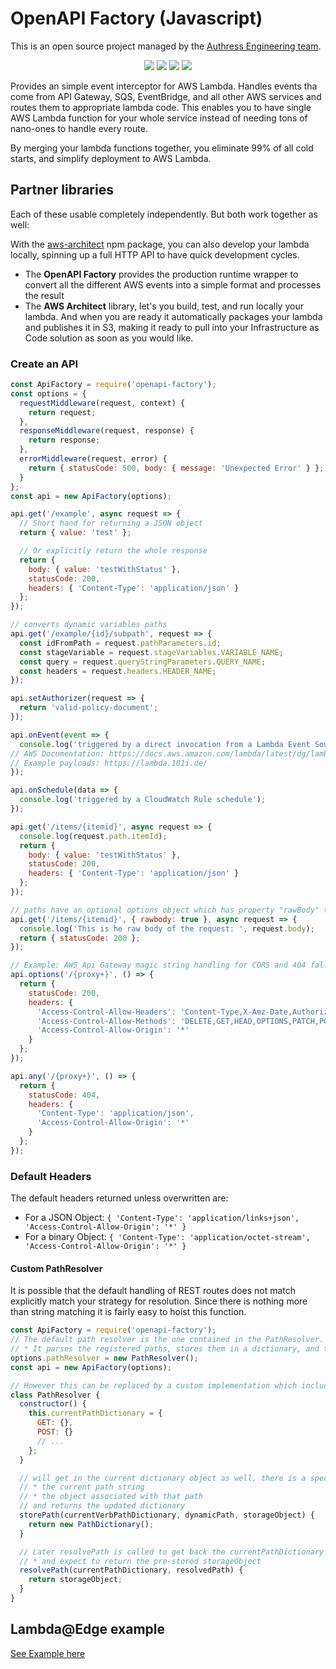 # OpenAPI Factory (Javascript)

This is an open source project managed by the [Authress Engineering team](https://authress.io).

<p align="center">
    <a href="https://authress.io" alt="Authress Engineering">
      <img src="https://img.shields.io/static/v1?label=Authress+Engineering&message=OpenAPI%20Explorer&color=%23FBAF0B&logo=androidauto&logoColor=%23FBAF0B"></a>
    <a href="./LICENSE" alt="apache 2.0 license">
      <img src="https://img.shields.io/badge/license-Apache%202.0-blue.svg"></a>
    <a href="https://badge.fury.io/js/openapi-factory" alt="npm version">
        <img src="https://badge.fury.io/js/openapi-factory.svg"></a>
    <a href="https://authress.io/community" alt="npm version">
      <img src="https://img.shields.io/badge/community-Discord-purple.svg"></a>
</p>

Provides an simple event interceptor for AWS Lambda. Handles events tha come from API Gateway, SQS, EventBridge, and all other AWS services and routes them to appropriate lambda code. This enables you to have single AWS Lambda function for your whole service instead of needing tons of nano-ones to handle every route.

By merging your lambda functions together, you eliminate 99% of all cold starts, and simplify deployment to AWS Lambda.

## Partner libraries
Each of these usable completely independently. But both work together as well:

With the [aws-architect](https://www.npmjs.com/package/aws-architect) npm package, you can also develop your lambda locally, spinning up a full HTTP API to have quick development cycles.
* The **OpenAPI Factory** provides the production runtime wrapper to convert all the different AWS events into a simple format and processes the result
* The **AWS Architect** library, let's you build, test, and run locally your lambda. And when you are ready it automatically packages your lambda and publishes it in S3, making it ready to pull into your Infrastructure as Code solution as soon as you would like.

### Create an API

```js
const ApiFactory = require('openapi-factory');
const options = {
  requestMiddleware(request, context) {
    return request;
  },
  responseMiddleware(request, response) {
    return response;
  },
  errorMiddleware(request, error) {
    return { statusCode: 500, body: { message: 'Unexpected Error' } };
  }
};
const api = new ApiFactory(options);

api.get('/example', async request => {
  // Short hand for returning a JSON object
  return { value: 'test' };

  // Or explicitly return the whole response
  return {
    body: { value: 'testWithStatus' },
    statusCode: 200,
    headers: { 'Content-Type': 'application/json' }
  };
});

// converts dynamic variables paths
api.get('/example/{id}/subpath', request => {
  const idFromPath = request.pathParameters.id;
  const stageVariable = request.stageVariables.VARIABLE_NAME;
  const query = request.queryStringParameters.QUERY_NAME;
  const headers = request.headers.HEADER_NAME;
});

api.setAuthorizer(request => {
  return 'valid-policy-document';
});

api.onEvent(event => {
  console.log('triggered by a direct invocation from a Lambda Event Source.');
// AWS Documentation: https://docs.aws.amazon.com/lambda/latest/dg/lambda-services.html
// Example payloads: https://lambda.101i.de/
});

api.onSchedule(data => {
  console.log('triggered by a CloudWatch Rule schedule');
});

api.get('/items/{itemid}', async request => {
  console.log(request.path.itemId);
  return {
    body: { value: 'testWithStatus' },
    statusCode: 200,
    headers: { 'Content-Type': 'application/json' }
  };
});

// paths have an optional options object which has property "rawBody" to return the raw body only.
api.get('/items/{itemid}', { rawbody: true }, async request => {
  console.log('This is he raw body of the request: ', request.body);
  return { statusCode: 200 };
});

// Example: AWS Api Gateway magic string handling for CORS and 404 fallbacks.
api.options('/{proxy+}', () => {
  return {
    statusCode: 200,
    headers: {
      'Access-Control-Allow-Headers': 'Content-Type,X-Amz-Date,Authorization,X-Api-Key',
      'Access-Control-Allow-Methods': 'DELETE,GET,HEAD,OPTIONS,PATCH,POST,PUT',
      'Access-Control-Allow-Origin': '*'
    }
  };
});

api.any('/{proxy+}', () => {
  return {
    statusCode: 404,
    headers: {
      'Content-Type': 'application/json',
      'Access-Control-Allow-Origin': '*'
    }
  };
});

```

### Default Headers
The default headers returned unless overwritten are:
* For a JSON Object: `{ 'Content-Type': 'application/links+json', 'Access-Control-Allow-Origin': '*' }`
* For a binary Object: `{ 'Content-Type': 'application/octet-stream', 'Access-Control-Allow-Origin': '*' }`

#### Custom PathResolver
It is possible that the default handling of REST routes does not match explicitly match your strategy for resolution. Since there is nothing more than string matching it is fairly easy to hoist this function.

```js
const ApiFactory = require('openapi-factory');
// The default path resolver is the one contained in the PathResolver.
// * It parses the registered paths, stores them in a dictionary, and then looks them up later when necessary.
options.pathResolver = new PathResolver();
const api = new ApiFactory(options);

// However this can be replaced by a custom implementation which includes storePath and resolvePath
class PathResolver {
  constructor() {
    this.currentPathDictionary = {
      GET: {},
      POST: {}
      // ...
    };
  }

  // will get in the current dictionary object as well, there is a specific dictionary for each verb
  // * the current path string
  // * the object associated with that path
  // and returns the updated dictionary
  storePath(currentVerbPathDictionary, dynamicPath, storageObject) {
    return new PathDictionary();
  }

  // Later resolvePath is called to get back the currentPathDictionary and raw path,
  // * and expect to return the pre-stored storageObject
  resolvePath(currentPathDictionary, resolvedPath) {
    return storageObject;
  }
}
```

## Lambda@Edge example
[See Example here](./lambda@edge-cloudfront-wrapper.md)

